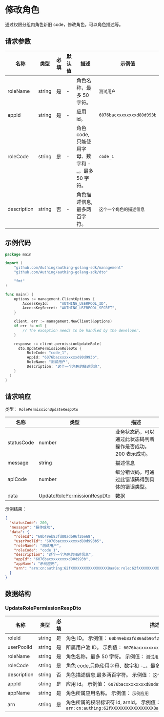 # 修改角色

<!--
  警告⚠️：
  不要直接修改该文档，
  https://github.com/Authing/authing-docs-factory
  使用该项目进行生成
-->

<LastUpdated />

通过权限分组内角色新旧 code，修改角色，可以角色描述等。

## 请求参数

| 名称 | 类型 | 必填 | 默认值 | 描述 | 示例值 |
| ---- | ---- | ---- | ---- | ---- | ---- |
| roleName | string | 是 | - | 角色名称，最多 50 字符。   | `测试用户` |
| appId | string | 是 | - | 应用 id。   | `6076bacxxxxxxxxd80d993b` |
| roleCode | string | 是 | - | 角色 code,只能使用字母、数字和 -_，最多 50 字符。   | `code_1` |
| description | string | 否 | - | 角色描述信息,最多两百字符。   | `这个一个角色的描述信息` |


## 示例代码

```go
package main

import (
    "github.com/Authing/authing-golang-sdk/management"
    "github.com/Authing/authing-golang-sdk/dto"

    "fmt"
)

func main() {
    options := management.ClientOptions {
        AccessKeyId:     "AUTHING_USERPOOL_ID",
        AccessKeySecret: "AUTHING_USERPOOL_SECRET",
    }

    client, err := management.NewClient(&options)
    if err != nil {
        // The exception needs to be handled by the developer.
    }

    response := client.permissionUpdateRole(
      dto.UpdatePermissionRoleDto {
          RoleCode: "code_1",
          AppId: "6076bacxxxxxxxxd80d993b",
          RoleName: "测试用户",
          Description: "这个一个角色的描述信息",
    }
  )
}
```



## 请求响应

类型： `RolePermissionUpdateRespDto`

| 名称 | 类型 | 描述 |
| ---- | ---- | ---- |
| statusCode | number | 业务状态码，可以通过此状态码判断操作是否成功，200 表示成功。 |
| message | string | 描述信息 |
| apiCode | number | 细分错误码，可通过此错误码得到具体的错误类型。 |
| data | <a href="#UpdateRolePermissionRespDto">UpdateRolePermissionRespDto</a> | 数据 |



示例结果：

```json
{
  "statusCode": 200,
  "message": "操作成功",
  "data": {
    "roleId": "60b49eb83fd80adb96f26e68",
    "userPoolId": "6076bacxxxxxxxxd80d993b5",
    "roleName": "测试用户",
    "roleCode": "code_1",
    "description": "这个一个角色的描述信息",
    "appId": "6076bacxxxxxxxxd80d993b",
    "appName": "示例应用",
    "arn": "arn:cn:authing:62fXXXXXXXXXXXXXXXXX8aa0e:role:62fXXXXXXXXXXXXXXXXX8aa0e"
  }
}
```

## 数据结构


### <a id="UpdateRolePermissionRespDto"></a> UpdateRolePermissionRespDto

| 名称 | 类型 | 必填 | 描述 |
| ---- |  ---- | ---- | ---- |
| roleId | string | 是 | 角色 ID。 示例值： `60b49eb83fd80adb96f26e68`  |
| userPoolId | string | 是 | 所属用户池 ID。 示例值： `6076bacxxxxxxxxd80d993b5`  |
| roleName | string | 是 | 角色名称，最多 50 字符。 示例值： `测试用户`  |
| roleCode | string | 是 | 角色 code,只能使用字母、数字和 -_，最多 50 字符。 示例值： `code_1`  |
| description | string | 否 | 角色描述信息,最多两百字符。 示例值： `这个一个角色的描述信息`  |
| appId | string | 是 | 应用 id。 示例值： `6076bacxxxxxxxxd80d993b`  |
| appName | string | 是 | 角色所属应用名称。 示例值： `示例应用`  |
| arn | string | 是 | 角色所属的权限标识符 id, arnId。 示例值： `arn:cn:authing:62fXXXXXXXXXXXXXXXXX8aa0e:role:62fXXXXXXXXXXXXXXXXX8aa0e`  |


